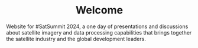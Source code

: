 <h1 align="center">
  Welcome
</h1>

Website for #SatSummit 2024, a one day of presentations and discussions about satellite imagery and data processing capabilities that brings together the satellite industry and the global development leaders.
